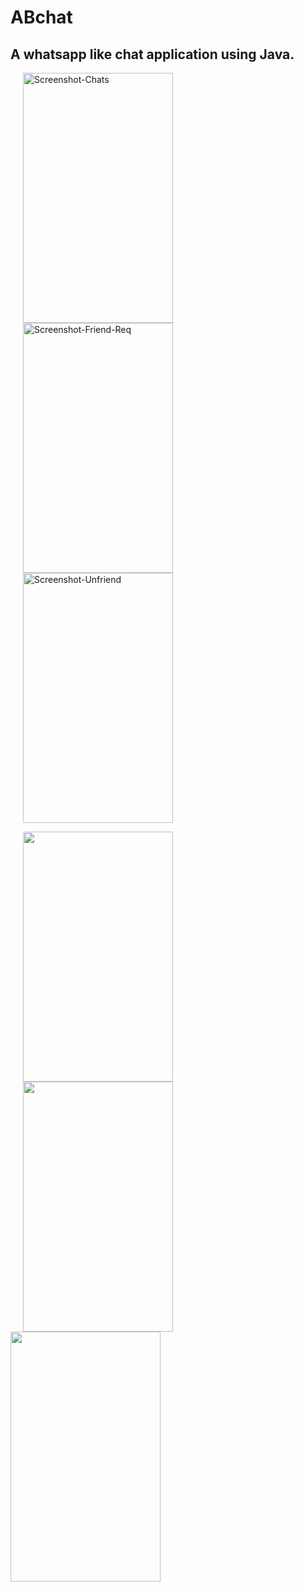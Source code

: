 # ABchat

## A whatsapp like chat application using Java.

<p float="left">
  
  <img src="https://user-images.githubusercontent.com/31586157/42641181-98f27b54-8611-11e8-8a46-f73ef542b499.png" title="Screenshot-Chats" width="240" text-color="#000000" height="400" hspace="20" /> 
  <img src="https://user-images.githubusercontent.com/31586157/42641897-3c455f28-8613-11e8-8c2f-8ff6fa53e213.png" title="Screenshot-Friend-Req" width="240" height="400" hspace="20" /> 
  <img src="https://user-images.githubusercontent.com/31586157/42641963-68646658-8613-11e8-9ebc-b4d4eb9edeea.png" title="Screenshot-Unfriend" width="240" height="400" hspace="20" />
</p>
<p float="left">
  
  <img src="https://user-images.githubusercontent.com/31586157/42642076-a37c1cd6-8613-11e8-847e-e356f86d8044.png" width="240" height="400" hspace="20" /> 
  <img src="https://user-images.githubusercontent.com/31586157/42642220-fe96b216-8613-11e8-8309-355d6262797b.png" width="240" height="400" hspace="20" /> 
  <img src="https://user-images.githubusercontent.com/31586157/42642343-4986160e-8614-11e8-8222-2d42ca90cd0d.png" width="240" height="400" />
</p>

